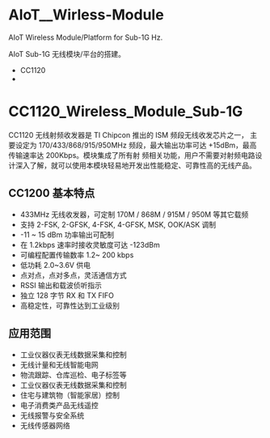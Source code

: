 # AIoT__Wirless-Module
AIoT Wireless Module/Platform for Sub-1G Hz.  

AIoT Sub-1G 无线模块/平台的搭建。

- CC1120
- 



# CC1120_Wireless_Module_Sub-1G

CC1120 无线射频收发器是 TI Chipcon 推出的 ISM 频段无线收发芯片之一， 主要设定为 170/433/868/915/950MHz 频段，最大输出功率可达 +15dBm，最高传输速率达 200Kbps。模块集成了所有射 频相关功能，用户不需要对射频电路设计深入了解，就可以使用本模块轻易地开发出性能稳定、可靠性高的无线产品。

## CC1200 基本特点

- 433MHz 无线收发器，可定制 170M / 868M / 915M / 950M 等其它载频
- 支持 2-FSK, 2-GFSK, 4-FSK, 4-GFSK, MSK, OOK/ASK 调制
- -11 ~ 15 dBm 功率输出可配制
- 在 1.2kbps 速率时接收灵敏度可达 -123dBm
- 可编程配置传输数率 1.2~ 200 kbps
- 低功耗 2.0~3.6V 供电
- 点对点，点对多点，灵活通信方式
- RSSI 输出和载波侦听指示
- 独立 128 字节 RX 和 TX FIFO
- 高稳定性，可靠性达到工业级别

## 应用范围

- 工业仪器仪表无线数据采集和控制
- 无线计量和无线智能电网
- 物流跟踪、仓库巡检、电子标签等
- 工业仪器仪表无线数据采集和控制
- 住宅与建筑物（智能家居）控制
- 电子消费类产品无线遥控
- 无线报警与安全系统
- 无线传感器网络

